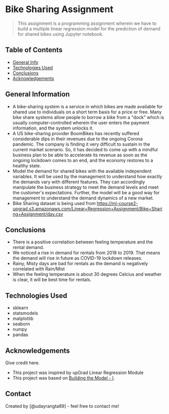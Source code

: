 # Bike Sharing Assignment
> This assignment is a programming assignment wherein we have to build a multiple linear regression model for the prediction of demand for shared bikes using Jupyter notebook. 


## Table of Contents
* [General Info](#general-information)
* [Technologies Used](#technologies-used)
* [Conclusions](#conclusions)
* [Acknowledgements](#acknowledgements)

<!-- You can include any other section that is pertinent to your problem -->

## General Information
- A bike-sharing system is a service in which bikes are made available for shared use to individuals on a short term basis for a price or free. Many bike share systems allow people to borrow a bike from a "dock" which is usually computer-controlled wherein the user enters the payment information, and the system unlocks it.
- A US bike-sharing provider BoomBikes has recently suffered considerable dips in their revenues due to the ongoing Corona pandemic. The company is finding it very difficult to sustain in the current market scenario. So, it has decided to come up with a mindful business plan to be able to accelerate its revenue as soon as the ongoing lockdown comes to an end, and the economy restores to a healthy state.
- Model the demand for shared bikes with the available independent variables. It will be used by the management to understand how exactly the demands vary with different features. They can accordingly manipulate the business strategy to meet the demand levels and meet the customer's expectations. Further, the model will be a good way for management to understand the demand dynamics of a new market. 
- Bike Sharing dataset is being used from https://ml-course2-upgrad.s3.amazonaws.com/Linear+Regression+Assignment/Bike+Sharing+Assignment/day.csv

<!-- You don't have to answer all the questions - just the ones relevant to your project. -->

## Conclusions
- There is a positive correlation between feeling temperature and the rental demand. 
- We noticed a rise in demand for rentals from 2018 to 2019. That means the demand will rise in future as COVID-19 lockdown releases.
- Rainy, Misty days are bad for rentals as the demand is negatively correlated with Rain/Mist
- When the feeling temperature is about 30 degrees Celcius and weather is clear, it will be best time for rentals.

<!-- You don't have to answer all the questions - just the ones relevant to your project. -->


## Technologies Used
- sklearn
- statsmodels
- matplotlib
- seaborn
- numpy
- pandas


<!-- As the libraries versions keep on changing, it is recommended to mention the version of library used in this project -->

## Acknowledgements
Give credit here.
- This project was inspired by upGrad Linear Regression Module
- This project was based on [Building the Model - I](https://learn.upgrad.com/course/3615/segment/21324/193794/596612/3041630).


## Contact
Created by [@udayrangta89] - feel free to contact me!


<!-- Optional -->
<!-- ## License -->
<!-- This project is open source and available under the [... License](). -->

<!-- You don't have to include all sections - just the one's relevant to your project -->